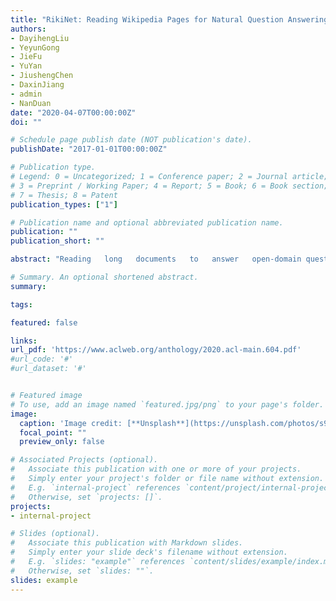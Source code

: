 ```yaml
---
title: "RikiNet: Reading Wikipedia Pages for Natural Question Answering."
authors:
- DayihengLiu
- YeyunGong
- JieFu
- YuYan
- JiushengChen
- DaxinJiang
- admin
- NanDuan
date: "2020-04-07T00:00:00Z"
doi: ""

# Schedule page publish date (NOT publication's date).
publishDate: "2017-01-01T00:00:00Z"

# Publication type.
# Legend: 0 = Uncategorized; 1 = Conference paper; 2 = Journal article;
# 3 = Preprint / Working Paper; 4 = Report; 5 = Book; 6 = Book section;
# 7 = Thesis; 8 = Patent
publication_types: ["1"]

# Publication name and optional abbreviated publication name.
publication: ""
publication_short: ""

abstract: "Reading   long   documents   to   answer   open-domain questions remains challenging in nat-ural language understanding. In this paper, weintroduce a new model, called RikiNet, whichreads Wikipedia pages for natural question an-swering.    RikiNet  contains  a  dynamic  para-graph  dual-attention  reader  and  a  multi-levelcascaded answer predictor. The reader dynam-ically  represents  the  document  and  questionby utilizing a set of complementary attentionmechanisms.  The representations are then fedinto the predictor to obtain the span of the shortanswer, the paragraph of the long answer, andthe  answer  type  in  a  cascaded  manner.   Onthe  Natural  Questions  (NQ)  dataset,  a  singleRikiNet achieves 74.3 F1 and 57.9 F1 on long-answer  and  short-answer  tasks.   To  our  bestknowledge, it is the first single model that out-performs the single human performance.  Fur-thermore,  an  ensemble  RikiNet  obtains  76.1F1  and  61.3  F1  on  long-answer  and  short-answer tasks, achieving the best performanceon the official NQ leaderboard"

# Summary. An optional shortened abstract.
summary:

tags:

featured: false

links:
url_pdf: 'https://www.aclweb.org/anthology/2020.acl-main.604.pdf'
#url_code: '#'
#url_dataset: '#'


# Featured image
# To use, add an image named `featured.jpg/png` to your page's folder. 
image:
  caption: 'Image credit: [**Unsplash**](https://unsplash.com/photos/s9CC2SKySJM)'
  focal_point: ""
  preview_only: false

# Associated Projects (optional).
#   Associate this publication with one or more of your projects.
#   Simply enter your project's folder or file name without extension.
#   E.g. `internal-project` references `content/project/internal-project/index.md`.
#   Otherwise, set `projects: []`.
projects:
- internal-project

# Slides (optional).
#   Associate this publication with Markdown slides.
#   Simply enter your slide deck's filename without extension.
#   E.g. `slides: "example"` references `content/slides/example/index.md`.
#   Otherwise, set `slides: ""`.
slides: example
---
```

